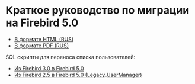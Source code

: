 # Краткое руководство по миграции на Firebird 5.0

* [В формате HTML (RUS)](https://github.com/sim1984/Firebird-5.0-Migration-Guide/releases/download/1.0/Firebird-5.0-Migration-Guide-RU-html.zip)
* [В формате PDF (RUS)](https://github.com/sim1984/Firebird-5.0-Migration-Guide/releases/download/1.0/Firebird-5.0-Migration-Guide-RU.pdf)

SQL скрипты для переноса списка пользователей:

* [Из Firebird 3.0 в Firebird 5.0](https://github.com/sim1984/Firebird-5.0-Migration-Guide/blob/main/sql/copy_users.sql)
* [Из Firebird 2.5 в Firebird 5.0 (Legacy_UserManager)](https://github.com/sim1984/Firebird-5.0-Migration-Guide/blob/main/sql/copy_security2.sql)

